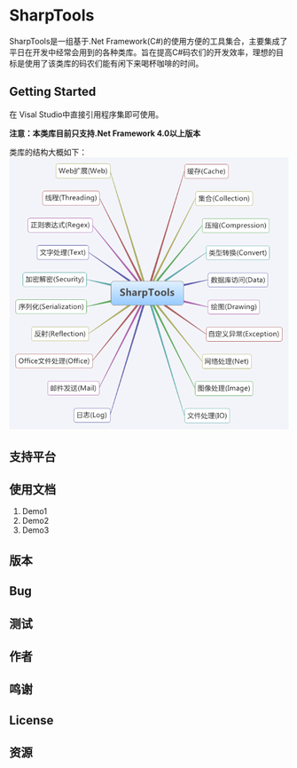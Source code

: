 SharpTools
=========
SharpTools是一组基于.Net Framework(C#)的使用方便的工具集合，主要集成了平日在开发中经常会用到的各种类库。旨在提高C#码农们的开发效率，理想的目标是使用了该类库的码农们能有闲下来喝杯咖啡的时间。

Getting Started
---
在 Visal Studio中直接引用程序集即可使用。

**注意：本类库目前只支持.Net Framework 4.0以上版本**

类库的结构大概如下：
	![](https://github.com/wjn161/SharpTools/blob/master/SharpTools/Documents/SharpTools.png?raw=true)


支持平台
---

使用文档
---
1. Demo1
2. Demo2
3. Demo3

版本
---

Bug
---

测试
---

作者
---

鸣谢
---

License
---

资源
---





